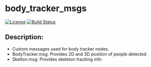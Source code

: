 # body_tracker_msgs

[![License](https://img.shields.io/badge/License-Apache%202.0-blue.svg)](https://opensource.org/licenses/Apache-2.0)
[![Build Status](https://travis-ci.org/shinselrobots/body_tracker_msgs.svg?branch=master)](https://travis-ci.org/shinselrobots/body_tracker_msgs)

## Description:
   - Custom messages used for body tracker nodes.
   - BodyTracker.msg: Provides 2D and 3D position of people detected  
   - Skelton.msg: Provides skeleton tracking info
   

